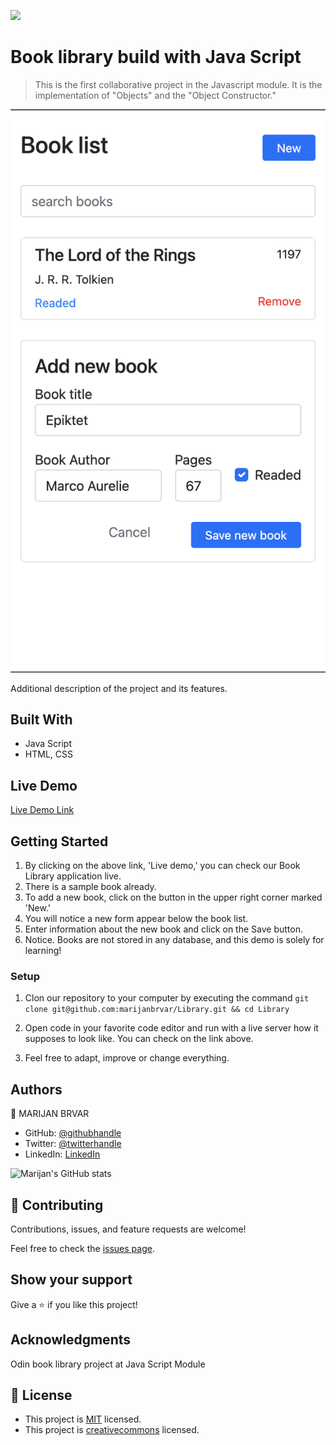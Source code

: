 ![](https://img.shields.io/badge/Microverse-blueviolet)

# Book library build with Java Script

> This is the first collaborative project in the Javascript module. It is the implementation of "Objects" and the "Object Constructor."

![screenshot](./app_screenshot.png)

Additional description of the project and its features.

## Built With

- Java Script
- HTML, CSS 

## Live Demo

[Live Demo Link](https://marijanbrvar.github.io/Library/)

## Getting Started

1. By clicking on the above link, 'Live demo,' you can check our Book Library application live.
2. There is a sample book already.
3. To add a new book, click on the button in the upper right corner marked 'New.'
4. You will notice a new form appear below the book list.
5. Enter information about the new book and click on the Save button.
6. Notice. Books are not stored in any database, and this demo is solely for learning!

### Setup

1. Clon our repository to your computer by executing the command `git clone git@github.com:marijanbrvar/Library.git && cd Library`

2. Open code in your favorite code editor and run with a live server how it supposes to look like. You can check on the link above.

3. Feel free to adapt, improve or change everything.

## Authors

👤 MARIJAN BRVAR

- GitHub: [@githubhandle](https://github.com/marijanbrvar)
- Twitter: [@twitterhandle](https://twitter.com/marijanbrvar)
- LinkedIn: [LinkedIn](https://linkedin.com/in/marijanbrvar)

![Marijan's GitHub stats](https://github-readme-stats.vercel.app/api?username=marijanbrvar&count_private=true&theme=dark&show_icons=true)

## 🤝 Contributing

Contributions, issues, and feature requests are welcome!

Feel free to check the [issues page](https://github.com/marijanbrvar/Library/issues).

## Show your support

Give a ⭐️ if you like this project!

## Acknowledgments

 Odin book library project at Java Script Module

## 📝 License

- This project is [MIT](https://github.com/marijanbrvar/Library/blob/development/LICENSE) licensed.
- This project is [creativecommons](https://creativecommons.org/licenses/by-nc/4.0/) licensed.